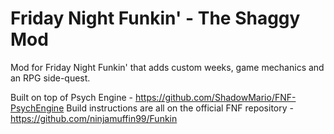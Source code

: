 # Friday Night Funkin' - The Shaggy Mod
Mod for Friday Night Funkin' that adds custom weeks, game mechanics and an RPG side-quest.

Built on top of Psych Engine - https://github.com/ShadowMario/FNF-PsychEngine
Build instructions are all on the official FNF repository - https://github.com/ninjamuffin99/Funkin

